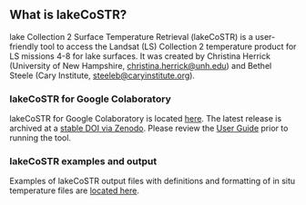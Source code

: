 ## What is lakeCoSTR?
lake Collection 2 Surface Temperature Retrieval (lakeCoSTR) is a user-friendly tool to access the Landsat (LS) Collection 2 temperature product for LS missions 4-8 for lake surfaces. It was created by Christina Herrick (University of New Hampshire, christina.herrick@unh.edu) and Bethel Steele (Cary Institute, steeleb@caryinstitute.org).

### lakeCoSTR for Google Colaboratory
lakeCoSTR for Google Colaboratory is located [here](https://github.com/lakeCoSTR/lakeCoSTR_colab). The latest release is archived at a [stable DOI via Zenodo](https://zenodo.org/record/6419852). Please review the [User Guide](https://github.com/lakeCoSTR/lakeCoSTR_colab/blob/main/UserGuide_lakeCoSTR_colab.md) prior to running the tool.

### lakeCoSTR examples and output
Examples of lakeCoSTR output files with definitions and formatting of in situ temperature files are [located here](https://github.com/lakeCoSTR/lakeCoSTR_examples).
